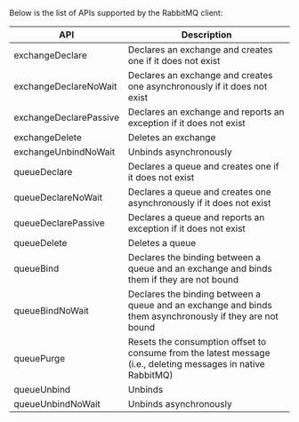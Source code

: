 Below is the list of APIs supported by the RabbitMQ client:

| API | Description |
| ---------------------- | -------------------------------------------------------- |
| exchangeDeclare | Declares an exchange and creates one if it does not exist |
| exchangeDeclareNoWait | Declares an exchange and creates one asynchronously if it does not exist |
| exchangeDeclarePassive | Declares an exchange and reports an exception if it does not exist |
| exchangeDelete | Deletes an exchange |
| exchangeUnbindNoWait | Unbinds asynchronously |
| queueDeclare | Declares a queue and creates one if it does not exist |
| queueDeclareNoWait | Declares a queue and creates one asynchronously if it does not exist |
| queueDeclarePassive | Declares a queue and reports an exception if it does not exist |
| queueDelete | Deletes a queue |
| queueBind | Declares the binding between a queue and an exchange and binds them if they are not bound |
| queueBindNoWait | Declares the binding between a queue and an exchange and binds them asynchronously if they are not bound |
| queuePurge | Resets the consumption offset to consume from the latest message (i.e., deleting messages in native RabbitMQ) |
| queueUnbind | Unbinds |
| queueUnbindNoWait | Unbinds asynchronously |

